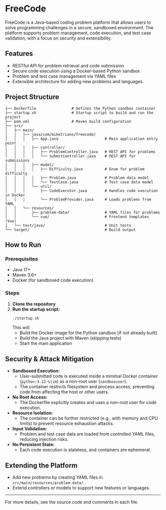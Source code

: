 # FreeCode

FreeCode is a Java-based coding problem platform that allows users to solve programming challenges in a secure, sandboxed environment. The platform supports problem management, code execution, and test case validation, with a focus on security and extensibility.

## Features
- RESTful API for problem retrieval and code submission
- Secure code execution using a Docker-based Python sandbox
- Problem and test case management via YAML files
- Extensible architecture for adding new problems and languages

## Project Structure
```
├── Dockerfile                # Defines the Python sandbox container
├── startup.sh                # Startup script to build and run the project
├── pom.xml                   # Maven build configuration
├── src/
│   ├── main/
│   │   ├── java/com/miketriano/freecode/
│   │   │   ├── App.java                     # Main application entry point
│   │   │   ├── controller/
│   │   │   │   ├── ProblemController.java   # REST API for problems
│   │   │   │   └── SubmitController.java    # REST API for submissions
│   │   │   ├── model/
│   │   │   │   ├── Difficulty.java          # Enum for problem difficulty
│   │   │   │   ├── Problem.java             # Problem data model
│   │   │   │   └── TestCase.java            # Test case data model
│   │   │   └── util/
│   │   │       ├── CodeExecutor.java        # Handles code execution in Docker
│   │   │       └── ProblemProvider.java     # Loads problems from YAML
│   │   └── resources/
│   │       ├── problem-data/                # YAML files for problems
│   │       └── vue/                         # Frontend templates (Vue)
│   └── test/java/                           # Unit tests
└── target/                                  # Build output
```

## How to Run

### Prerequisites
- Java 17+
- Maven 3.6+
- Docker (for sandboxed code execution)

### Steps
1. **Clone the repository**
2. **Run the startup script:**
   ```bash
   ./startup.sh
   ```
   This will:
   - Build the Docker image for the Python sandbox (if not already built)
   - Build the Java project with Maven (skipping tests)
   - Start the main application

## Security & Attack Mitigation
- **Sandboxed Execution:**
  - User-submitted code is executed inside a minimal Docker container (`python:3.12-slim`) as a non-root user (`sandboxuser`).
  - The container restricts filesystem and process access, preventing code from affecting the host or other users.
- **No Root Access:**
  - The Dockerfile explicitly creates and uses a non-root user for code execution.
- **Resource Isolation:**
  - The container can be further restricted (e.g., with memory and CPU limits) to prevent resource exhaustion attacks.
- **Input Validation:**
  - Problem and test case data are loaded from controlled YAML files, reducing injection risks.
- **No Persistent State:**
  - Each code execution is stateless, and containers are ephemeral.

## Extending the Platform
- Add new problems by creating YAML files in `src/main/resources/problem-data/`.
- Extend controllers or models to support new features or languages.

---
For more details, see the source code and comments in each file.
